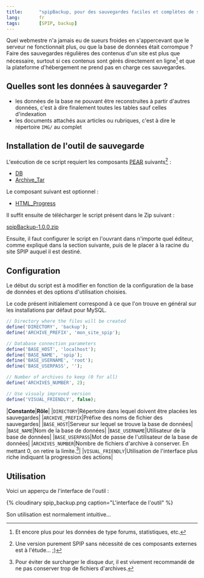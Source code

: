 ```yaml
---
title:      "spipBackup, pour des sauvegardes faciles et complètes de sites SPIP ou SPIP-Agora"
lang:       fr
tags:       [SPIP, backup]
---
```


Quel webmestre n'a jamais eu de sueurs froides en s'appercevant que le serveur ne fonctionnait plus, ou que la base de données était corrompue ? Faire des sauvegardes régulières des contenus d'un site est plus que nécessaire, surtout si ces contenus sont gérés directement en ligne[^c1] et que la plateforme d'hébergement ne prend pas en charge ces sauvegardes.

[^c1]: Et encore plus pour les données de type forums, statistiques, etc.

## Quelles sont les données à sauvegarder ?


- les données de la base ne pouvant être reconstruites à partir d'autres données, c'est à dire finalement toutes les tables sauf celles d'indexation
- les documents attachés aux articles ou rubriques, c'est à dire le répertoire `IMG/` au complet

## Installation de l'outil de sauvegarde

L'exécution de ce script requiert les composants [PEAR](http://pear.php.net/) suivants[^t1] :

- [DB](http://pear.php.net/package/DB)
- [Archive_Tar](http://pear.php.net/package/Archive_Tar)

Le composant suivant est optionnel :

- [HTML_Progress](http://pear.php.net/package/HTML_Progress)

Il suffit ensuite de télécharger le script présent dans le Zip suivant :

[spipBackup-1.0.0.zip](spipBackup-1.0.0.zip)

Ensuite, il faut configurer le script en l'ouvrant dans n'importe quel éditeur, comme expliqué dans la section suivante, puis de le placer à la racine du site SPIP auquel il est destiné.

## Configuration

Le début du script est à modifier en fonction de la configuration de la base de données et des options d'utilisation choisies.

Le code présent initialement correspond à ce que l'on trouve en général sur les installations par défaut pour MySQL.

```php
// Directory where the files will be created
define('DIRECTORY', 'backup');
define('ARCHIVE_PREFIX', 'mon_site_spip');

// Database connection parameters
define('BASE_HOST', 'localhost');
define('BASE_NAME', 'spip');
define('BASE_USERNAME', 'root');
define('BASE_USERPASS', '');

// Number of archives to keep (0 for all)
define('ARCHIVES_NUMBER', 2);

// Use visualy improved version
define('VISUAL_FRIENDLY', false);
```


|**Constante**|**Rôle**|
|`DIRECTORY`|Répertoire dans lequel doivent être placées les sauvegardes|
|`ARCHIVE_PREFIX`|Préfixe des noms de fichier des sauvegardes|
|`BASE_HOST`|Serveur sur lequel se trouve la base de données|
|`BASE_NAME`|Nom de la base de données|
|`BASE_USERNAME`|Utilisateur de la base de données|
|`BASE_USERPASS`|Mot de passe de l'utilisateur de la base de données|
|`ARCHIVES_NUMBER`|Nombre de fichiers d'archive à conserver. En mettant 0, on retire la limite.[^t2]|
|`VISUAL_FRIENDLY`|Utilisation de l'interface plus riche indiquant la progression des actions|

## Utilisation

Voici un apperçu de l'interface de l'outil :

{% cloudinary spip_backup.png caption="L'interface de l'outil" %}


Son utilisation est normalement intuitive…


[^t1]: Une version purement SPIP sans nécessité de ces composants externes est à l'étude… ;)

[^t2]: Pour éviter de surcharger le disque dur, il est vivement recommandé de ne pas conserver trop de fichiers d'archives.
